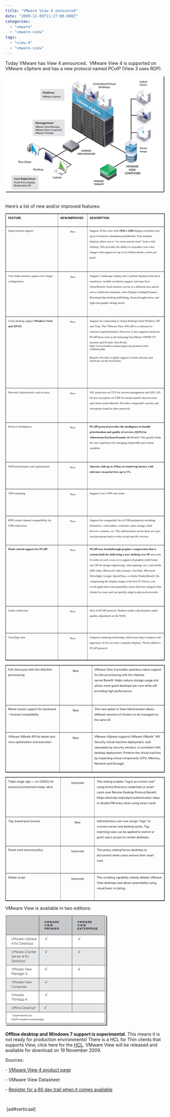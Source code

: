 ```yaml
---
title: "VMware View 4 announced"
date: "2009-11-09T11:27:00.000Z"
categories: 
  - "vmware"
  - "vmware-view"
tags: 
  - "view-4"
  - "vmware-view"
---
```


Today VMware has View 4 announced.  VMware View 4 is supported on VMware vSphere and has a new protocol named PCoIP (View 3 uses RDP). 

[![image](images/image_thumb.png "image")](https://www.ivobeerens.nl/wp-content/uploads/2009/11/image.png) 

Here’s a list of new and/or improved features:

<table dir="ltr" border="1" cellspacing="0" cellpadding="9" width="613"><tbody><tr><td width="33%" height="14" valign="top"><span style="font-size: xx-small;"><strong>FEATURE</strong>&nbsp;&nbsp;<div></div>&nbsp;<div></div></span></td><td width="40" height="14" valign="top"><span style="font-size: xx-small;"><strong>NEW/IMPROVED</strong>&nbsp;&nbsp;<div></div>&nbsp;<div></div></span></td><td width="369" height="14" valign="top"><span style="font-size: xx-small;"><strong>DESCRIPTION</strong>&nbsp;&nbsp;<div></div>&nbsp;<div></div></span></td></tr><tr><td width="33%" height="43" valign="top"><span style="font-family: Gotham Narrow Light,Gotham Narrow Light; font-size: xx-small;"><span style="font-family: Gotham Narrow Light,Gotham Narrow Light; font-size: xx-small;">Quad monitor support&nbsp;&nbsp;<div></div>&nbsp;<div></div></span></span></td><td width="40" height="43" valign="top"><span style="font-family: Gotham Narrow Light,Gotham Narrow Light; font-size: xx-small;"><span style="font-family: Gotham Narrow Light,Gotham Narrow Light; font-size: xx-small;"><p align="center">New</p><div></div>&nbsp;<div></div>&nbsp;<div></div>&nbsp;<div></div></span></span></td><td width="369" height="43" valign="top"><span style="font-family: Gotham Narrow Light,Gotham Narrow Light; font-size: xx-small;"><span style="font-family: Gotham Narrow Light,Gotham Narrow Light; font-size: xx-small;">Support 32-bit color with <strong>1920 x 1200</strong> display resolution and up to 4 monitors simultaneously.Benefit: True multiple displays allow you to "see more and do more" from a full desktop. This provides the ability to reproduce true color images with support for up to 4.2 billion distinct colors per pixel.&nbsp;<div></div>&nbsp;<div></div>&nbsp;<div></div></span></span></td></tr><tr><td width="33%" height="43" valign="top"><span style="font-family: Gotham Narrow Light,Gotham Narrow Light; font-size: xx-small;"><span style="font-family: Gotham Narrow Light,Gotham Narrow Light; font-size: xx-small;">True multi-monitor support on L-shape configuration&nbsp;&nbsp;<div></div>&nbsp;<div></div></span></span></td><td width="40" height="43" valign="top"><span style="font-family: Gotham Narrow Light,Gotham Narrow Light; font-size: xx-small;"><span style="font-family: Gotham Narrow Light,Gotham Narrow Light; font-size: xx-small;"><p align="center">New</p><div></div>&nbsp;<div></div>&nbsp;<div></div>&nbsp;<div></div></span></span></td><td width="369" height="43" valign="top"><span style="font-family: Gotham Narrow Light,Gotham Narrow Light; font-size: xx-small;"><span style="font-family: Gotham Narrow Light,Gotham Narrow Light; font-size: xx-small;">Support 1 landscape display and 1 portrait display (with pivot monitors), variable resolution support, and auto fit to client.Benefit: Each monitor can be of a different size and be set to a different resolution. Auto Display Scaling/Dynamic Resizing helps desktop publishing, financial application, and high-end graphic design needs.&nbsp;<div></div>&nbsp;<div></div>&nbsp;<div></div></span></span></td></tr><tr><td width="33%" height="62" valign="top"><span style="font-family: Gotham Narrow Light,Gotham Narrow Light; font-size: xx-small;"><span style="font-family: Gotham Narrow Light,Gotham Narrow Light; font-size: xx-small;">Guest desktop support <strong>Windows Vista and XP OS</strong>&nbsp;&nbsp;<div></div>&nbsp;<div></div></span></span></td><td width="40" height="62" valign="top"><span style="font-family: Gotham Narrow Light,Gotham Narrow Light; font-size: xx-small;"><span style="font-family: Gotham Narrow Light,Gotham Narrow Light; font-size: xx-small;"><p align="center">New</p><div></div>&nbsp;<div></div>&nbsp;<div></div>&nbsp;<div></div></span></span></td><td width="369" height="62" valign="top"><span style="font-family: Gotham Narrow Light,Gotham Narrow Light; font-size: xx-small;"><span style="font-family: Gotham Narrow Light,Gotham Narrow Light; font-size: xx-small;">Support for connecting to virtual desktops from Windows XP and Vista. The VMware View 4 PCoIP is a software-to-software implementation. However, it also supports hardware PCoIP hosts such as the Samsung SyncMaster 930ND 19" monitor and Teradici Tera Portal.<div><span style="font-family: Gotham Narrow Book,Gotham Narrow Book; font-size: xx-small;"><span style="font-family: Gotham Narrow Book,Gotham Narrow Book; font-size: xx-small;">http://www.teradici.com/pcoip/pcoip-products/oem-solutions.php</span></span></div><div><span style="font-family: Gotham Narrow Book,Gotham Narrow Book; font-size: xx-small;"><span style="font-family: Gotham Narrow Book,Gotham Narrow Book; font-size: xx-small;"></span></span></div>&nbsp;<div></div><span style="font-family: Gotham Narrow Book,Gotham Narrow Book; font-size: xx-small;"><span style="font-family: Gotham Narrow Book,Gotham Narrow Book; font-size: xx-small;"><div><span style="font-family: Gotham Narrow Light,Gotham Narrow Light; font-size: xx-small;"><span style="font-family: Gotham Narrow Light,Gotham Narrow Light; font-size: xx-small;">Benefit: Provides scalable support to both software and hardware on the local hosts.</span></span></div><div><span style="font-family: Gotham Narrow Light,Gotham Narrow Light; font-size: xx-small;"><span style="font-family: Gotham Narrow Light,Gotham Narrow Light; font-size: xx-small;">&nbsp;</span></span></div><span style="font-family: Gotham Narrow Light,Gotham Narrow Light; font-size: xx-small;"><span style="font-family: Gotham Narrow Light,Gotham Narrow Light; font-size: xx-small;">&nbsp;<div></div>&nbsp;<div></div></span></span>&nbsp;<div></div></span></span>&nbsp;<div></div></span></span></td></tr><tr><td width="33%" height="26" valign="top"><span style="font-family: Gotham Narrow Light,Gotham Narrow Light; font-size: xx-small;"><span style="font-family: Gotham Narrow Light,Gotham Narrow Light; font-size: xx-small;">Network characteristics and security&nbsp;&nbsp;<div></div>&nbsp;<div></div></span></span></td><td width="40" height="26" valign="top"><span style="font-family: Gotham Narrow Light,Gotham Narrow Light; font-size: xx-small;"><span style="font-family: Gotham Narrow Light,Gotham Narrow Light; font-size: xx-small;"><p align="center">New</p><div></div>&nbsp;<div></div>&nbsp;<div></div>&nbsp;<div></div></span></span></td><td width="369" height="26" valign="top"><span style="font-family: Gotham Narrow Light,Gotham Narrow Light; font-size: xx-small;"><span style="font-family: Gotham Narrow Light,Gotham Narrow Light; font-size: xx-small;">SSL protection on TCP for session management and AES 128-bit key encryption on UDP for media transfer between host and client system.Benefit: Provides comparable security and encryption found in other protocols.&nbsp;<div></div>&nbsp;<div></div>&nbsp;<div></div></span></span></td></tr><tr><td width="33%" height="35" valign="top"><span style="font-family: Gotham Narrow Light,Gotham Narrow Light; font-size: xx-small;"><span style="font-family: Gotham Narrow Light,Gotham Narrow Light; font-size: xx-small;">Protocol intelligence&nbsp;&nbsp;<div></div>&nbsp;<div></div></span></span></td><td width="40" height="35" valign="top"><span style="font-family: Gotham Narrow Light,Gotham Narrow Light; font-size: xx-small;"><span style="font-family: Gotham Narrow Light,Gotham Narrow Light; font-size: xx-small;"><p align="center">New</p><div></div>&nbsp;<div></div>&nbsp;<div></div>&nbsp;<div></div></span></span></td><td width="369" height="35" valign="top"><span style="font-family: Gotham Narrow Light,Gotham Narrow Light; font-size: xx-small;"><span style="font-family: Gotham Narrow Light,Gotham Narrow Light; font-size: xx-small;"><strong>PCoIP protocol provides the intelligence to handle prioritization and quality of services (QOS) for video/mouse/keyboard/sound, etc.</strong>Benefit: This greatly helps the user experience by managing bandwidth and content variables.&nbsp;<div></div>&nbsp;<div></div>&nbsp;<div></div></span></span></td></tr><tr><td width="33%" height="16" valign="top"><span style="font-family: Gotham Narrow Light,Gotham Narrow Light; font-size: xx-small;"><span style="font-family: Gotham Narrow Light,Gotham Narrow Light; font-size: xx-small;">WAN performance and optimization&nbsp;&nbsp;<div></div>&nbsp;<div></div></span></span></td><td width="40" height="16" valign="top"><span style="font-family: Gotham Narrow Light,Gotham Narrow Light; font-size: xx-small;"><span style="font-family: Gotham Narrow Light,Gotham Narrow Light; font-size: xx-small;"><p align="center">New</p><div></div>&nbsp;<div></div>&nbsp;<div></div>&nbsp;<div></div></span></span></td><td width="369" height="16" valign="top"><span style="font-family: Gotham Narrow Light,Gotham Narrow Light; font-size: xx-small;"><span style="font-family: Gotham Narrow Light,Gotham Narrow Light; font-size: xx-small;"><strong>Operate with up to 250ms of round-trip latency with tolerance on packet loss up to 5%.</strong>&nbsp;&nbsp;<div></div>&nbsp;<div></div></span></span></td></tr><tr><td width="33%" height="7" valign="top"><span style="font-family: Gotham Narrow Light,Gotham Narrow Light; font-size: xx-small;"><span style="font-family: Gotham Narrow Light,Gotham Narrow Light; font-size: xx-small;">VPN tunneling&nbsp;&nbsp;<div></div>&nbsp;<div></div></span></span></td><td width="40" height="7" valign="top"><span style="font-family: Gotham Narrow Light,Gotham Narrow Light; font-size: xx-small;"><span style="font-family: Gotham Narrow Light,Gotham Narrow Light; font-size: xx-small;"><p align="center">New</p><div></div>&nbsp;<div></div>&nbsp;<div></div>&nbsp;<div></div></span></span></td><td width="369" height="7" valign="top"><span style="font-family: Gotham Narrow Light,Gotham Narrow Light; font-size: xx-small;"><span style="font-family: Gotham Narrow Light,Gotham Narrow Light; font-size: xx-small;">Support Cisco VPN soft client.&nbsp;&nbsp;<div></div>&nbsp;<div></div></span></span></td></tr><tr><td width="33%" height="33" valign="top"><span style="font-family: Gotham Narrow Light,Gotham Narrow Light; font-size: xx-small;"><span style="font-family: Gotham Narrow Light,Gotham Narrow Light; font-size: xx-small;">RDP virtual channel compatibility for USB redirection&nbsp;&nbsp;<div></div>&nbsp;<div></div></span></span></td><td width="40" height="33" valign="top"><span style="font-family: Gotham Narrow Light,Gotham Narrow Light; font-size: xx-small;"><span style="font-family: Gotham Narrow Light,Gotham Narrow Light; font-size: xx-small;"><p align="center">New</p><div></div>&nbsp;<div></div>&nbsp;<div></div>&nbsp;<div></div></span></span></td><td width="369" height="33" valign="top"><span style="font-family: Gotham Narrow Light,Gotham Narrow Light; font-size: xx-small;"><span style="font-family: Gotham Narrow Light,Gotham Narrow Light; font-size: xx-small;">Support the comparable list of USB peripherals including biometrics, card readers, webcams, mass storage, flash devices, scanners, etc. The authorization can be done on a per-user/per-group basis to only accept specific devices.&nbsp;&nbsp;<div></div>&nbsp;<div></div></span></span></td></tr><tr><td width="33%" height="69" valign="top"><span style="font-family: Gotham Narrow Light,Gotham Narrow Light; font-size: xx-small;"><span style="font-family: Gotham Narrow Light,Gotham Narrow Light; font-size: xx-small;"><strong>Flash control support for PCoIP</strong>&nbsp;&nbsp;<div></div>&nbsp;<div></div></span></span></td><td width="40" height="69" valign="top"><span style="font-family: Gotham Narrow Light,Gotham Narrow Light; font-size: xx-small;"><span style="font-family: Gotham Narrow Light,Gotham Narrow Light; font-size: xx-small;"><p align="center">New</p><div></div>&nbsp;<div></div>&nbsp;<div></div>&nbsp;<div></div></span></span></td><td width="369" height="69" valign="top"><span style="font-family: Gotham Narrow Light,Gotham Narrow Light; font-size: xx-small;"><span style="font-family: Gotham Narrow Light,Gotham Narrow Light; font-size: xx-small;"><strong>PCoIP uses breakthrough graphics compression that is custom built for delivering a user desktop over IP</strong> networks. It works in such a way as to support all graphics (full-frame rate 3D for design engineering, video gaming, etc.), and media (HD video, Microsoft video formats, YouTube, Microsoft Silverlight, Google, QuickTime, or Adobe Flash).Benefit: By compressing the display image at the host PC/Server, you avoid application interoperability issues that have plagued thin clients for years and can quickly adapt to physical networks.&nbsp;<div></div>&nbsp;<div></div>&nbsp;<div></div></span></span></td></tr><tr><td width="33%" height="16" valign="top"><span style="font-family: Gotham Narrow Light,Gotham Narrow Light; font-size: xx-small;"><span style="font-family: Gotham Narrow Light,Gotham Narrow Light; font-size: xx-small;">Audio redirection&nbsp;&nbsp;<div></div>&nbsp;<div></div></span></span></td><td width="40" height="16" valign="top"><span style="font-family: Gotham Narrow Light,Gotham Narrow Light; font-size: xx-small;"><span style="font-family: Gotham Narrow Light,Gotham Narrow Light; font-size: xx-small;"><p align="center">New</p><div></div>&nbsp;<div></div>&nbsp;<div></div>&nbsp;<div></div></span></span></td><td width="369" height="16" valign="top"><span style="font-family: Gotham Narrow Light,Gotham Narrow Light; font-size: xx-small;"><span style="font-family: Gotham Narrow Light,Gotham Narrow Light; font-size: xx-small;">New to PCoIP protocol. Redirect audio with dynamic audio quality adjustment on the WAN.&nbsp;&nbsp;<div></div>&nbsp;<div></div></span></span></td></tr><tr><td width="33%" height="16" valign="top"><span style="font-family: Gotham Narrow Light,Gotham Narrow Light; font-size: xx-small;"><span style="font-family: Gotham Narrow Light,Gotham Narrow Light; font-size: xx-small;">ClearType font&nbsp;&nbsp;<div></div>&nbsp;<div></div></span></span></td><td width="40" height="16" valign="top"><span style="font-family: Gotham Narrow Light,Gotham Narrow Light; font-size: xx-small;"><span style="font-family: Gotham Narrow Light,Gotham Narrow Light; font-size: xx-small;"><p align="center">New</p><div></div>&nbsp;<div></div>&nbsp;<div></div>&nbsp;<div></div></span></span></td><td width="369" height="16" valign="top"><span style="font-family: Gotham Narrow Light,Gotham Narrow Light; font-size: xx-small;"><span style="font-family: Gotham Narrow Light,Gotham Narrow Light; font-size: xx-small;">Subpixel rendering technology which may help to improve the apperance of text on some computer displays. Newly added to PCoIP protocol&nbsp;&nbsp;<div></div>&nbsp;<div></div></span></span></td></tr></tbody></table>

<table dir="ltr" border="1" cellspacing="0" cellpadding="9" width="612"><tbody><tr><td width="201" height="35" valign="top"><span style="font-size: xx-small;">Full clone pool with thin disk/thin provisioning&nbsp;&nbsp;<div></div>&nbsp;<div></div></span></td><td width="122" height="35" valign="top"><span style="font-size: xx-small;"><p align="center">New</p><div></div>&nbsp;<div></div>&nbsp;<div></div>&nbsp;<div></div></span></td><td width="287" height="35" valign="top"><span style="font-size: xx-small;">VMware View 4 provides seamless native support for thin provisioning with the vSphere server.Benefit: Helps reduce storage usage and allows more guest desktops per core while still providing high performance.&nbsp;<div></div>&nbsp;<div></div>&nbsp;<div></div></span></td></tr><tr><td width="201" height="42" valign="top"><span style="font-size: xx-small;">Mixed cluster support for backward – forward compatibility&nbsp;&nbsp;<div></div>&nbsp;<div></div></span></td><td width="122" height="42" valign="top"><span style="font-size: xx-small;"><p align="center">New</p><div></div>&nbsp;<div></div>&nbsp;<div></div>&nbsp;<div></div></span></td><td width="287" height="42" valign="top"><span style="font-size: xx-small;">This new option in View Administrator allows different versions of clusters to be managed via the same UI.&nbsp;&nbsp;<div></div>&nbsp;<div></div></span></td></tr><tr><td width="201" height="33" valign="top"><span style="font-size: xx-small;">VWware VMsafe API for better anti-virus optimization and execution&nbsp;&nbsp;<div></div>&nbsp;<div></div></span></td><td width="122" height="33" valign="top"><span style="font-size: xx-small;"><p align="center">New</p><div></div>&nbsp;<div></div>&nbsp;<div></div>&nbsp;<div></div></span></td><td width="287" height="33" valign="top"><span style="font-size: xx-small;">VMware vSphere supports VMware VMsafe™ API Security virtual machine deployment, sold separately by security vendors, is consistent with desktop deployment. Protects the virtual machine by inspecting virtual components (CPU, Memory, Network and Storage).&nbsp;&nbsp;<div></div>&nbsp;<div></div></span></td></tr></tbody></table>

<table dir="ltr" border="1" cellspacing="0" cellpadding="9" width="614"><tbody><tr><td width="199" height="35" valign="top"><span style="font-size: xx-small;">Triple single sign — on (3SSO) for sessions/connections keep-alive&nbsp;&nbsp;<div></div>&nbsp;<div></div></span></td><td width="124" height="35" valign="top"><span style="font-size: xx-small;"><p align="center">Improved</p><div></div>&nbsp;<div></div>&nbsp;<div></div>&nbsp;<div></div></span></td><td width="289" height="35" valign="top"><span style="font-size: xx-small;">This setting enables "log in as current user" using Active Directory credentials or smart cards over Remote Desktop Protocol.Benefit: Helps eliminate redundant authentication steps or double PIN entry when using smart cards.&nbsp;<div></div>&nbsp;<div></div>&nbsp;<div></div></span></td></tr><tr><td width="199" height="24" valign="top"><span style="font-size: xx-small;">Tag-based pool access&nbsp;&nbsp;<div></div>&nbsp;<div></div></span></td><td width="124" height="24" valign="top"><span style="font-size: xx-small;"><p align="center">New</p><div></div>&nbsp;<div></div>&nbsp;<div></div>&nbsp;<div></div></span></td><td width="289" height="24" valign="top"><span style="font-size: xx-small;">Administrators can now assign "tags" to connect server and desktop pools. Tag matching rules can be applied to restrict or grant users access to certain desktops.&nbsp;&nbsp;<div></div>&nbsp;<div></div></span></td></tr><tr><td width="199" height="16" valign="top"><span style="font-size: xx-small;">Smart card removal policy&nbsp;&nbsp;<div></div>&nbsp;<div></div></span></td><td width="124" height="16" valign="top"><span style="font-size: xx-small;"><p align="center">Improved</p><div></div>&nbsp;<div></div>&nbsp;<div></div>&nbsp;<div></div></span></td><td width="289" height="16" valign="top"><span style="font-size: xx-small;">This policy setting forces desktops to disconnect when users remove their smart card.&nbsp;&nbsp;<div></div>&nbsp;<div></div></span></td></tr><tr><td width="199" height="16" valign="top"><span style="font-size: xx-small;">Delete script&nbsp;&nbsp;<div></div>&nbsp;<div></div></span></td><td width="124" height="16" valign="top"><span style="font-size: xx-small;"><p align="center">Improved</p><div></div>&nbsp;<div></div>&nbsp;<div></div>&nbsp;<div></div></span></td><td width="289" height="16" valign="top"><span style="font-size: xx-small;">This scripting capability cleanly deletes VMware View desktops and allows extensibility using visual basic scripting.&nbsp;&nbsp;<div></div>&nbsp;<div></div></span></td></tr></tbody></table>

VMware View is available in two editions:

[![image](images/image_thumb1.png "image")](https://www.ivobeerens.nl/wp-content/uploads/2009/11/image1.png)

**Offline desktop and Windows 7 support is experimental**. This means it is not ready for production environments! There is a HCL for Thin clients that supports View, click here for the [HCL](http://www.vmware.com/resources/compatibility/search.php?action=base&deviceCategory=vdm). VMware View will be released and available for download on 19 November 2009.

Sources:

\- [VMware View 4 product page](http://www.vmware.com/products/view/)

\- VMware View Datasheet

\- [Register for a 60 day trail when it comes available](https://www.vmware.com/tryvmware/?p=view4&lp=1)

 

 \[ad#verticaal\]

